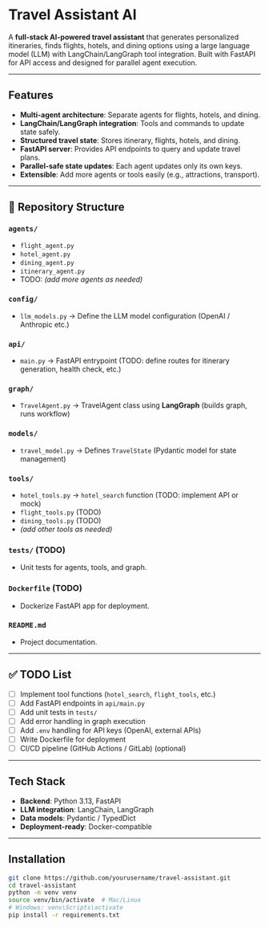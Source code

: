# Travel Assistant AI

A **full-stack AI-powered travel assistant** that generates personalized itineraries, finds flights, hotels, and dining options using a large language model (LLM) with LangChain/LangGraph tool integration. Built with FastAPI for API access and designed for parallel agent execution.  

---

## Features

- **Multi-agent architecture**: Separate agents for flights, hotels, and dining.  
- **LangChain/LangGraph integration**: Tools and commands to update state safely.  
- **Structured travel state**: Stores itinerary, flights, hotels, and dining.  
- **FastAPI server**: Provides API endpoints to query and update travel plans.  
- **Parallel-safe state updates**: Each agent updates only its own keys.  
- **Extensible**: Add more agents or tools easily (e.g., attractions, transport).  


---

## 📂 Repository Structure

### `agents/`
- `flight_agent.py`  
- `hotel_agent.py` 
- `dining_agent.py` 
- `itinerary_agent.py` 
- TODO: _(add more agents as needed)_

### `config/`
- `llm_models.py` → Define the LLM model configuration (OpenAI / Anthropic etc.)

### `api/`
- `main.py` → FastAPI entrypoint (TODO: define routes for itinerary generation, health check, etc.)

### `graph/`
- `TravelAgent.py` → TravelAgent class using **LangGraph** (builds graph, runs workflow)

### `models/`
- `travel_model.py` → Defines `TravelState` (Pydantic model for state management)

### `tools/`
- `hotel_tools.py` → `hotel_search` function (TODO: implement API or mock)  
- `flight_tools.py` (TODO)  
- `dining_tools.py` (TODO)  
- _(add other tools as needed)_

### `tests/` (TODO)
- Unit tests for agents, tools, and graph.

### `Dockerfile` (TODO)
- Dockerize FastAPI app for deployment.

### `README.md`
- Project documentation.

---

## ✅ TODO List

- [ ] Implement tool functions (`hotel_search`, `flight_tools`, etc.)  
- [ ] Add FastAPI endpoints in `api/main.py`  
- [ ] Add unit tests in `tests/`  
- [ ] Add error handling in graph execution  
- [ ] Add `.env` handling for API keys (OpenAI, external APIs)  
- [ ] Write Dockerfile for deployment  
- [ ] CI/CD pipeline (GitHub Actions / GitLab) (optional)  

---



## Tech Stack

- **Backend**: Python 3.13, FastAPI  
- **LLM integration**: LangChain, LangGraph  
- **Data models**: Pydantic / TypedDict  
- **Deployment-ready**: Docker-compatible  

---

## Installation

```bash
git clone https://github.com/yourusername/travel-assistant.git
cd travel-assistant
python -m venv venv
source venv/bin/activate  # Mac/Linux
# Windows: venv\Scripts\activate
pip install -r requirements.txt
